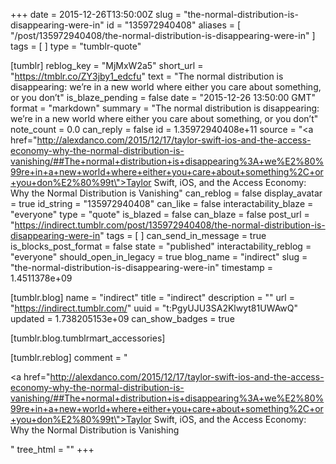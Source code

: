 +++
date = 2015-12-26T13:50:00Z
slug = "the-normal-distribution-is-disappearing-were-in"
id = "135972940408"
aliases = [ "/post/135972940408/the-normal-distribution-is-disappearing-were-in" ]
tags = [ ]
type = "tumblr-quote"

[tumblr]
reblog_key = "MjMxW2a5"
short_url = "https://tmblr.co/ZY3jby1_edcfu"
text = "The normal distribution is disappearing: we’re in a new world where either you care about something, or you don’t"
is_blaze_pending = false
date = "2015-12-26 13:50:00 GMT"
format = "markdown"
summary = "The normal distribution is disappearing: we’re in a new world where either you care about something, or you don’t"
note_count = 0.0
can_reply = false
id = 1.35972940408e+11
source = "<a href=\"http://alexdanco.com/2015/12/17/taylor-swift-ios-and-the-access-economy-why-the-normal-distribution-is-vanishing/##The+normal+distribution+is+disappearing%3A+we%E2%80%99re+in+a+new+world+where+either+you+care+about+something%2C+or+you+don%E2%80%99t\">Taylor Swift, iOS, and the Access Economy: Why the Normal Distribution is Vanishing</a>"
can_reblog = false
display_avatar = true
id_string = "135972940408"
can_like = false
interactability_blaze = "everyone"
type = "quote"
is_blazed = false
can_blaze = false
post_url = "https://indirect.tumblr.com/post/135972940408/the-normal-distribution-is-disappearing-were-in"
tags = [ ]
can_send_in_message = true
is_blocks_post_format = false
state = "published"
interactability_reblog = "everyone"
should_open_in_legacy = true
blog_name = "indirect"
slug = "the-normal-distribution-is-disappearing-were-in"
timestamp = 1.4511378e+09

[tumblr.blog]
name = "indirect"
title = "indirect"
description = ""
url = "https://indirect.tumblr.com/"
uuid = "t:PgyUJU3SA2Klwyt81UWAwQ"
updated = 1.738205153e+09
can_show_badges = true

[tumblr.blog.tumblrmart_accessories]

[tumblr.reblog]
comment = "<p><a href=\"http://alexdanco.com/2015/12/17/taylor-swift-ios-and-the-access-economy-why-the-normal-distribution-is-vanishing/##The+normal+distribution+is+disappearing%3A+we%E2%80%99re+in+a+new+world+where+either+you+care+about+something%2C+or+you+don%E2%80%99t\">Taylor Swift, iOS, and the Access Economy: Why the Normal Distribution is Vanishing</a></p>"
tree_html = ""
+++
